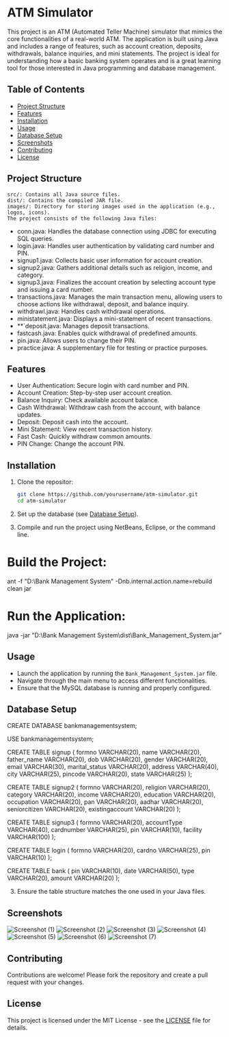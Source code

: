 # ATM Simulator

This project is an ATM (Automated Teller Machine) simulator that mimics the core functionalities of a real-world ATM. The application is built using Java and includes a range of features, such as account creation, deposits, withdrawals, balance inquiries, and mini statements. The project is ideal for understanding how a basic banking system operates and is a great learning tool for those interested in Java programming and database management.

## Table of Contents

- [Project Structure](#project-structure)
- [Features](#features)
- [Installation](#installation)
- [Usage](#usage)
- [Database Setup](#database-setup)
- [Screenshots](#screenshots)
- [Contributing](#contributing)
- [License](#license)

## Project Structure
    src/: Contains all Java source files.
    dist/: Contains the compiled JAR file.
    images/: Directory for storing images used in the application (e.g., logos, icons).
    The project consists of the following Java files:

- conn.java: Handles the database connection using JDBC for executing SQL queries.
- login.java: Handles user authentication by validating card number and PIN.
- signup1.java: Collects basic user information for account creation.
- signup2.java: Gathers additional details such as religion, income, and category.
- signup3.java: Finalizes the account creation by selecting account type and issuing a card number.
- transactions.java: Manages the main transaction menu, allowing users to choose actions like withdrawal, deposit, and balance inquiry.
- withdrawl.java: Handles cash withdrawal operations.
- ministatement.java: Displays a mini-statement of recent transactions.
- **`deposit.java: Manages deposit transactions.
- fastcash.java: Enables quick withdrawal of predefined amounts.
- pin.java: Allows users to change their PIN.
- practice.java: A supplementary file for testing or practice purposes.

## Features

- User Authentication: Secure login with card number and PIN.
- Account Creation: Step-by-step user account creation.
- Balance Inquiry: Check available account balance.
- Cash Withdrawal: Withdraw cash from the account, with balance updates.
- Deposit: Deposit cash into the account.
- Mini Statement: View recent transaction history.
- Fast Cash: Quickly withdraw common amounts.
- PIN Change: Change the account PIN.

## Installation

1. Clone the repositor:
   ```bash
   git clone https://github.com/yourusername/atm-simulator.git
   cd atm-simulator
   ```

2. Set up the database (see [Database Setup](#database-setup)).

3. Compile and run the project using NetBeans, Eclipse, or the command line.

# Build the Project:
ant -f "D:\\Bank Management System" -Dnb.internal.action.name=rebuild clean jar

# Run the Application:

java -jar "D:\\Bank Management System\\dist\\Bank_Management_System.jar"

## Usage

- Launch the application by running the `Bank_Management_System.jar` file.
- Navigate through the main menu to access different functionalities.
- Ensure that the MySQL database is running and properly configured.

## Database Setup

CREATE DATABASE bankmanagementsystem;

USE bankmanagementsystem;

CREATE TABLE signup (
    formno VARCHAR(20), 
    name VARCHAR(20), 
    father_name VARCHAR(20), 
    dob VARCHAR(20), 
    gender VARCHAR(20),
    email VARCHAR(30), 
    marital_status VARCHAR(20), 
    address VARCHAR(40), 
    city VARCHAR(25), 
    pincode VARCHAR(20), 
    state VARCHAR(25)
);

CREATE TABLE signup2 (
    formno VARCHAR(20), 
    religion VARCHAR(20), 
    category VARCHAR(20), 
    income VARCHAR(20), 
    education VARCHAR(20), 
    occupation VARCHAR(20), 
    pan VARCHAR(20), 
    aadhar VARCHAR(20), 
    seniorcitizen VARCHAR(20), 
    existingaccount VARCHAR(20)
);

CREATE TABLE signup3 (
    formno VARCHAR(20), 
    accountType VARCHAR(40), 
    cardnumber VARCHAR(25), 
    pin VARCHAR(10), 
    facility VARCHAR(100)
);

CREATE TABLE login (
    formno VARCHAR(20), 
    cardno VARCHAR(25), 
    pin VARCHAR(10)
);

CREATE TABLE bank (
    pin VARCHAR(10), 
    date VARCHAR(50), 
    type VARCHAR(20), 
    amount VARCHAR(20)
);

3. Ensure the table structure matches the one used in your Java files.

## Screenshots
![Screenshot (1)](https://github.com/user-attachments/assets/ff0fa0bd-859c-4aa5-88bf-863357ed16ed)
![Screenshot (2)](https://github.com/user-attachments/assets/2b57c6b6-3b2e-41df-942b-b337706be27f)
![Screenshot (3)](https://github.com/user-attachments/assets/58ac518f-459f-4a8f-969d-776b2ebd1d6d)
![Screenshot (4)](https://github.com/user-attachments/assets/daaa3761-5500-4b7d-bb32-559d80add6ff)
![Screenshot (5)](https://github.com/user-attachments/assets/0b016cb2-f48b-442b-8f03-2d1c2c7dd1d0)
![Screenshot (6)](https://github.com/user-attachments/assets/b33c3ae6-adc4-4a03-89dc-e4be8cb19e6c)
![Screenshot (7)](https://github.com/user-attachments/assets/e8e701ae-2673-48eb-a05b-84a9e3690b9d)



## Contributing

Contributions are welcome! Please fork the repository and create a pull request with your changes.

## License

This project is licensed under the MIT License - see the [LICENSE](LICENSE) file for details.
